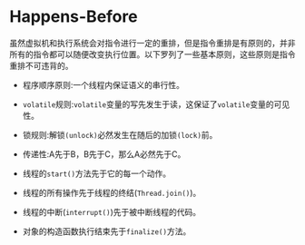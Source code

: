 # Happens-Before

​		虽然虚拟机和执行系统会对指令进行一定的重排，但是指令重排是有原则的，并非所有的指令都可以随便改变执行位置。以下罗列了一些基本原则，这些原则是指令重排不可违背的。

-  程序顺序原则:一个线程内保证语义的串行性。
-  `volatile`规则:`volatile`变量的写先发生于读，这保证了`volatile`变量的可见性。

-  锁规则:解锁`(unlock)`必然发生在随后的加锁`(lock)`前。
-  传递性:A先于B，B先于C，那么A必然先于C。
-  线程的`start()`方法先于它的每一个动作。
-  线程的所有操作先于线程的终结(`Thread.join()`)。
-  线程的中断(`interrupt()`)先于被中断线程的代码。
-  对象的构造函数执行结束先于`finalize()`方法。